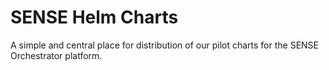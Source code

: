 # SENSE Helm Charts

A simple and central place for distribution of our pilot charts for the SENSE Orchestrator platform.
